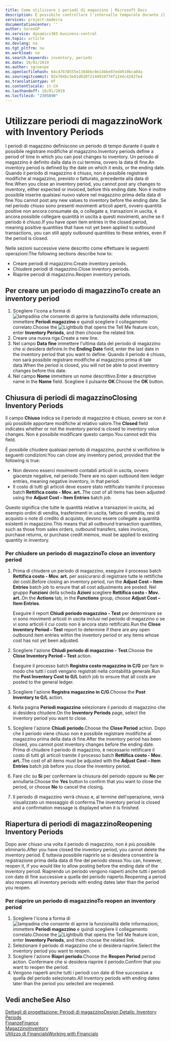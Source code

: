 ```yaml
---
title: Come utilizzare i periodi di magazzino | Microsoft Docs
description: È possibile controllare l'intervallo temporale durante il quale si possono registrare modifiche al magazzino defininendo periodi di magazzino.
services: project-madeira
documentationcenter: ''
author: SorenGP
ms.service: dynamics365-business-central
ms.topic: article
ms.devlang: na
ms.tgt_pltfrm: na
ms.workload: na
ms.search.keywords: inventory, periods
ms.date: 10/01/2019
ms.author: sgroespe
ms.openlocfilehash: 64c47b78555e1364bbc0e1d4be97ed4910bca04a
ms.sourcegitcommit: 02e704bc3e01d62072144919774f1244c42827e4
ms.translationtype: HT
ms.contentlocale: it-CH
ms.lasthandoff: 10/01/2019
ms.locfileid: "2305890"
---
```

# <a name="work-with-inventory-periods"></a><span data-ttu-id="42187-103">Utilizzare periodi di magazzino</span><span class="sxs-lookup"><span data-stu-id="42187-103">Work with Inventory Periods</span></span>
<span data-ttu-id="42187-104">I periodi di magazzino definiscono un periodo di tempo durante il quale è possibile registrare modifiche al magazzino.</span><span class="sxs-lookup"><span data-stu-id="42187-104">Inventory periods define a period of time in which you can post changes to inventory.</span></span> <span data-ttu-id="42187-105">Un periodo di magazzino è definito dalla data in cui termina, ovvero la data di fine.</span><span class="sxs-lookup"><span data-stu-id="42187-105">An inventory period is defined by the date on which it ends, or the ending date.</span></span> <span data-ttu-id="42187-106">Quando il periodo di magazzino è chiuso, non è possibile registrare modifiche al magazzino, previsto o fatturato, precedente alla data di fine.</span><span class="sxs-lookup"><span data-stu-id="42187-106">When you close an inventory period, you cannot post any changes to inventory, either expected or invoiced, before this ending date.</span></span> <span data-ttu-id="42187-107">Non è inoltre possibile inserire qualsiasi nuovo valore nel magazzino prima della data di fine.</span><span class="sxs-lookup"><span data-stu-id="42187-107">You cannot post any new values to inventory before the ending date.</span></span> <span data-ttu-id="42187-108">Se nel periodo chiuso sono presenti movimenti articoli aperti, ovvero quantità positive non ancora consumate da, o collegate a, transazioni in uscita, è ancora possibile collegare quantità in uscita a questi movimenti, anche se il periodo è chiuso.</span><span class="sxs-lookup"><span data-stu-id="42187-108">If you have open item entries in the closed period, meaning positive quantities that have not yet been applied to outbound transactions, you can still apply outbound quantities to these entries, even if the period is closed.</span></span>  

<span data-ttu-id="42187-109">Nelle sezioni successive viene descritto come effettuare le seguenti operazioni:</span><span class="sxs-lookup"><span data-stu-id="42187-109">The following sections describe how to:</span></span>  

* <span data-ttu-id="42187-110">Creare periodi di magazzino.</span><span class="sxs-lookup"><span data-stu-id="42187-110">Create inventory periods.</span></span>  
* <span data-ttu-id="42187-111">Chiudere periodi di magazzino.</span><span class="sxs-lookup"><span data-stu-id="42187-111">Close inventory periods.</span></span>  
* <span data-ttu-id="42187-112">Riaprire periodi di magazzino.</span><span class="sxs-lookup"><span data-stu-id="42187-112">Reopen inventory periods.</span></span>  

## <a name="to-create-an-inventory-period"></a><span data-ttu-id="42187-113">Per creare un periodo di magazzino</span><span class="sxs-lookup"><span data-stu-id="42187-113">To create an inventory period</span></span>  
1. <span data-ttu-id="42187-114">Scegliere l'icona a forma di ![lampadina che consente di aprire la funzionalità delle informazioni](media/ui-search/search_small.png "Informazioni sull'operazione che si desidera eseguire"), immettere **Periodi magazzino** e quindi scegliere il collegamento correlato.</span><span class="sxs-lookup"><span data-stu-id="42187-114">Choose the ![Lightbulb that opens the Tell Me feature](media/ui-search/search_small.png "Tell me what you want to do") icon, enter **Inventory Periods**, and then choose the related link.</span></span>  
2. <span data-ttu-id="42187-115">Creare una nuova riga.</span><span class="sxs-lookup"><span data-stu-id="42187-115">Create a new line.</span></span>  
3. <span data-ttu-id="42187-116">Nel campo **Data fine** immettere l'ultima data del periodo di magazzino che si desidera definire.</span><span class="sxs-lookup"><span data-stu-id="42187-116">In the **Ending Date** field, enter the last date in the inventory period that you want to define.</span></span> <span data-ttu-id="42187-117">Quando il periodo è chiuso, non sarà possibile registrare modifiche al magazzino prima di tale data.</span><span class="sxs-lookup"><span data-stu-id="42187-117">When the period is closed, you will not be able to post inventory changes before this date.</span></span>  
4. <span data-ttu-id="42187-118">Nel campo **Nome** immettere un nome descrittivo.</span><span class="sxs-lookup"><span data-stu-id="42187-118">Enter a descriptive name in the **Name** field.</span></span> <span data-ttu-id="42187-119">Scegliere il pulsante **OK**.</span><span class="sxs-lookup"><span data-stu-id="42187-119">Choose the **OK** button.</span></span>  

## <a name="closing-inventory-periods"></a><span data-ttu-id="42187-120">Chiusura di periodi di magazzino</span><span class="sxs-lookup"><span data-stu-id="42187-120">Closing Inventory Periods</span></span>  
<span data-ttu-id="42187-121">Il campo **Chiuso** indica se il periodo di magazzino è chiuso, ovvero se non è più possibile apportare modifiche al relativo valore.</span><span class="sxs-lookup"><span data-stu-id="42187-121">The **Closed** field indicates whether or not the inventory period is closed to inventory value changes.</span></span> <span data-ttu-id="42187-122">Non è possibile modificare questo campo.</span><span class="sxs-lookup"><span data-stu-id="42187-122">You cannot edit this field.</span></span>  

<span data-ttu-id="42187-123">È possibile chiudere qualsiasi periodo di magazzino, purché si verifichino le seguenti condizioni:</span><span class="sxs-lookup"><span data-stu-id="42187-123">You can close any inventory period, provided that the following is true:</span></span>  

* <span data-ttu-id="42187-124">Non devono esserci movimenti contabili articoli in uscita, ovvero giacenze negative, nel periodo.</span><span class="sxs-lookup"><span data-stu-id="42187-124">There are no open outbound item ledger entries, meaning negative inventory, in that period.</span></span>  
* <span data-ttu-id="42187-125">Il costo di tutti gli articoli deve essere stato rettificato tramite il processo batch **Rettifica costo - Mov. art.**.</span><span class="sxs-lookup"><span data-stu-id="42187-125">The cost of all items has been adjusted using the **Adjust Cost – Item Entries** batch job.</span></span>  

<span data-ttu-id="42187-126">Questo significa che tutte le quantità relative a transazioni in uscita, ad esempio ordini di vendita, trasferimenti in uscita, fatture di vendita, resi di acquisto o note di credito di acquisto, devono essere collegate a quantità esistenti in magazzino.</span><span class="sxs-lookup"><span data-stu-id="42187-126">This means that all outbound transaction quantities, such as those from sales orders, outbound transfers, sales invoices, purchase returns, or purchase credit memos, must be applied to existing quantity in inventory.</span></span>  

### <a name="to-close-an-inventory-period"></a><span data-ttu-id="42187-127">Per chiudere un periodo di magazzino</span><span class="sxs-lookup"><span data-stu-id="42187-127">To close an inventory period</span></span>  
1. <span data-ttu-id="42187-128">Prima di chiudere un periodo di magazzino, eseguire il processo batch **Rettifica costo - Mov. art.** per assicurarsi di registrare tutte le rettifiche dei costi.</span><span class="sxs-lookup"><span data-stu-id="42187-128">Before closing an inventory period, run the **Adjust Cost – Item Entries** batch job to ensure that all cost adjustments are posted.</span></span> <span data-ttu-id="42187-129">Nel gruppo **Funzioni** della scheda **Azioni** scegliere **Rettifica costo - Mov. art.**.</span><span class="sxs-lookup"><span data-stu-id="42187-129">On the **Actions** tab, in the **Functions** group, choose **Adjust Cost – Item Entries**.</span></span>  

     <span data-ttu-id="42187-130">Eseguire il report **Chiudi periodo magazzino - Test** per determinare se vi sono movimenti articoli in uscita inclusi nel periodo di magazzino o se vi sono articoli il cui costo non è ancora stato rettificato.</span><span class="sxs-lookup"><span data-stu-id="42187-130">Run the **Close Inventory Period – Test** report to determine if there are any open outbound item entries within the inventory period or any items whose cost has not yet been adjusted.</span></span>  
2. <span data-ttu-id="42187-131">Scegliere l'azione **Chiudi periodo di magazzino - Test**.</span><span class="sxs-lookup"><span data-stu-id="42187-131">Choose the **Close Inventory Period – Test** action.</span></span>  

     <span data-ttu-id="42187-132">Eseguire il processo batch **Registra costo magazzino in C/G** per fare in modo che tutti i costi vengano registrati nella contabilità generale.</span><span class="sxs-lookup"><span data-stu-id="42187-132">Run the **Post Inventory Cost to G/L** batch job to ensure that all costs are posted to the general ledger.</span></span>  
3. <span data-ttu-id="42187-133">Scegliere l'azione **Registra magazzino in C/G**.</span><span class="sxs-lookup"><span data-stu-id="42187-133">Choose the **Post Inventory to G/L** action.</span></span>  
4. <span data-ttu-id="42187-134">Nella pagina **Periodi magazzino** selezionare il periodo di magazzino che si desidera chiudere.</span><span class="sxs-lookup"><span data-stu-id="42187-134">On the **Inventory Periods** page, select the inventory period you want to close.</span></span>  
5. <span data-ttu-id="42187-135">Scegliere l'azione **Chiudi periodo**.</span><span class="sxs-lookup"><span data-stu-id="42187-135">Choose the **Close Period** action.</span></span> <span data-ttu-id="42187-136">Dopo che il periodo viene chiuso non è possibile registrare modifiche al magazzino prima della data di fine.</span><span class="sxs-lookup"><span data-stu-id="42187-136">After the inventory period has been closed, you cannot post inventory changes before the ending date.</span></span> <span data-ttu-id="42187-137">Prima di chiudere il periodo di magazzino, è necessario rettificare il costo di tutti gli articoli tramite il processo batch **Rettifica costo - Mov. art.**.</span><span class="sxs-lookup"><span data-stu-id="42187-137">The cost of all items must be adjusted with the **Adjust Cost – Item Entries** batch job before you close the inventory period.</span></span>  
6. <span data-ttu-id="42187-138">Fare clic su **Sì** per confermare la chiusura del periodo oppure su **No** per annullarla.</span><span class="sxs-lookup"><span data-stu-id="42187-138">Choose the **Yes** button to confirm that you want to close the period, or choose **No** to cancel the closing.</span></span>  
7. <span data-ttu-id="42187-139">Il periodo di magazzino verrà chiuso e, al termine dell'operazione, verrà visualizzato un messaggio di conferma.</span><span class="sxs-lookup"><span data-stu-id="42187-139">The inventory period is closed and a confirmation message is displayed when it is finished.</span></span>  

## <a name="reopening-inventory-periods"></a><span data-ttu-id="42187-140">Riapertura di periodi di magazzino</span><span class="sxs-lookup"><span data-stu-id="42187-140">Reopening Inventory Periods</span></span>  
<span data-ttu-id="42187-141">Dopo aver chiuso una volta il periodo di magazzino, non è più possibile eliminarlo.</span><span class="sxs-lookup"><span data-stu-id="42187-141">After you have closed the inventory period, you cannot delete the inventory period.</span></span> <span data-ttu-id="42187-142">È tuttavia possibile riaprirlo se si desidera consentire la registrazione prima della data di fine del periodo stesso.</span><span class="sxs-lookup"><span data-stu-id="42187-142">You can, however, reopen it, if you would like to allow posting before the ending date of the inventory period.</span></span> <span data-ttu-id="42187-143">Riaprendo un periodo vengono riaperti anche tutti i periodi con date di fine successive a quella del periodo riaperto.</span><span class="sxs-lookup"><span data-stu-id="42187-143">Reopening a period also reopens all inventory periods with ending dates later than the period you reopen.</span></span>  

### <a name="to-reopen-an-inventory-period"></a><span data-ttu-id="42187-144">Per riaprire un periodo di magazzino</span><span class="sxs-lookup"><span data-stu-id="42187-144">To reopen an inventory period</span></span>  
1. <span data-ttu-id="42187-145">Scegliere l'icona a forma di ![lampadina che consente di aprire la funzionalità delle informazioni](media/ui-search/search_small.png "Informazioni sull'operazione che si desidera eseguire"), immettere **Periodi magazzino** e quindi scegliere il collegamento correlato.</span><span class="sxs-lookup"><span data-stu-id="42187-145">Choose the ![Lightbulb that opens the Tell Me feature](media/ui-search/search_small.png "Tell me what you want to do") icon, enter **Inventory Periods**, and then choose the related link.</span></span>  
2. <span data-ttu-id="42187-146">Selezionare il periodo di magazzino che si desidera riaprire.</span><span class="sxs-lookup"><span data-stu-id="42187-146">Select the inventory period you want to reopen.</span></span>  
3. <span data-ttu-id="42187-147">Scegliere l'azione **Riapri periodo**.</span><span class="sxs-lookup"><span data-stu-id="42187-147">Choose the **Reopen Period** period action.</span></span> <span data-ttu-id="42187-148">Confermare che si desidera riaprire il periodo.</span><span class="sxs-lookup"><span data-stu-id="42187-148">Confirm that you want to reopen the period.</span></span>  
4. <span data-ttu-id="42187-149">Vengono riaperti anche tutti i periodi con date di fine successive a quella del periodo selezionato.</span><span class="sxs-lookup"><span data-stu-id="42187-149">All inventory periods with ending dates later than the period you selected are reopened.</span></span>  

## <a name="see-also"></a><span data-ttu-id="42187-150">Vedi anche</span><span class="sxs-lookup"><span data-stu-id="42187-150">See Also</span></span>  
[<span data-ttu-id="42187-151">Dettagli di progettazione: Periodi di magazzino</span><span class="sxs-lookup"><span data-stu-id="42187-151">Design Details: Inventory Periods</span></span>](design-details-inventory-periods.md)  
[<span data-ttu-id="42187-152">Finanze</span><span class="sxs-lookup"><span data-stu-id="42187-152">Finance</span></span>](finance.md)  
[<span data-ttu-id="42187-153">Magazzino</span><span class="sxs-lookup"><span data-stu-id="42187-153">Inventory</span></span>](inventory-manage-inventory.md)  
[<span data-ttu-id="42187-154">Utilizzo di Financials</span><span class="sxs-lookup"><span data-stu-id="42187-154">Working with Financials</span></span>](ui-work-product.md)
